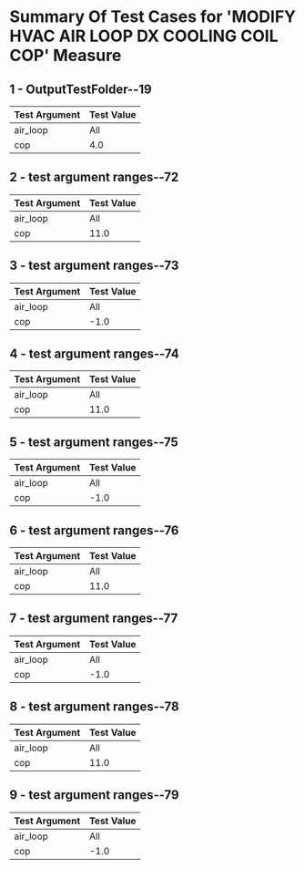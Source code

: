 # Summary Of Test Cases for 'MODIFY HVAC AIR LOOP DX COOLING COIL COP' Measure
 
## 1 - OutputTestFolder--19
| Test Argument | Test Value |
| ------------- | ---------- |
| air_loop |All |
| cop |4.0 |
 
## 2 - test argument ranges--72
| Test Argument | Test Value |
| ------------- | ---------- |
| air_loop |All |
| cop |11.0 |
 
## 3 - test argument ranges--73
| Test Argument | Test Value |
| ------------- | ---------- |
| air_loop |All |
| cop |-1.0 |
 
## 4 - test argument ranges--74
| Test Argument | Test Value |
| ------------- | ---------- |
| air_loop |All |
| cop |11.0 |
 
## 5 - test argument ranges--75
| Test Argument | Test Value |
| ------------- | ---------- |
| air_loop |All |
| cop |-1.0 |
 
## 6 - test argument ranges--76
| Test Argument | Test Value |
| ------------- | ---------- |
| air_loop |All |
| cop |11.0 |
 
## 7 - test argument ranges--77
| Test Argument | Test Value |
| ------------- | ---------- |
| air_loop |All |
| cop |-1.0 |
 
## 8 - test argument ranges--78
| Test Argument | Test Value |
| ------------- | ---------- |
| air_loop |All |
| cop |11.0 |
 
## 9 - test argument ranges--79
| Test Argument | Test Value |
| ------------- | ---------- |
| air_loop |All |
| cop |-1.0 |
 
